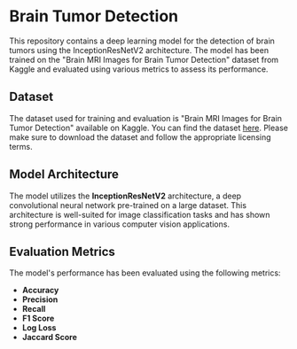  <h1>Brain Tumor Detection</h1>

  <p>This repository contains a deep learning model for the detection of brain tumors using the InceptionResNetV2 architecture. The model has been trained on the "Brain MRI Images for Brain Tumor Detection" dataset from Kaggle and evaluated using various metrics to assess its performance.</p>

  <h2>Dataset</h2>

<p>The dataset used for training and evaluation is "Brain MRI Images for Brain Tumor Detection" available on Kaggle. You can find the dataset <a href="https://www.kaggle.com/datasets/navoneel/brain-mri-images-for-brain-tumor-detection/data">here</a>. Please make sure to download the dataset and follow the appropriate licensing terms.</p>

<h2>Model Architecture</h2>

<p>The model utilizes the <b>InceptionResNetV2</b> architecture, a deep convolutional neural network pre-trained on a large dataset. This architecture is well-suited for image classification tasks and has shown strong performance in various computer vision applications.</p>

<h2>Evaluation Metrics</h2>

<p>The model's performance has been evaluated using the following metrics:</p>

  <ul>
        <li><strong>Accuracy</strong></li>
        <li><strong>Precision</strong></li>
        <li><strong>Recall</strong></li>
        <li><strong>F1 Score</strong></li>
        <li><strong>Log Loss</strong></li>
        <li><strong>Jaccard Score</strong></li>
 </ul>
